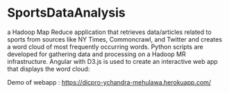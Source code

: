 # SportsDataAnalysis
a Hadoop Map Reduce application that retrieves data/articles related to sports from sources like NY Times, Commoncrawl, and Twitter and creates a word cloud of most frequently occurring words. Python scripts are developed for gathering data and processing on a Hadoop MR infrastructure. Angular with D3.js is used to create an interactive web app that displays the word cloud:

Demo of webapp : https://dicpro-ychandra-mehulawa.herokuapp.com/
